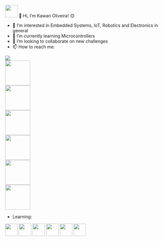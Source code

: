 <img src="https://cdn.jsdelivr.net/gh/devicons/devicon/icons/github/github-original.svg" width="40" height="40" /> 👋 Hi, I’m Kawan Oliveira! 😊

- 👀 I’m interested in Embedded Systems, IoT, Robotics and Electronics in general
- 🌱 I’m currently learning Microcontrollers
- 💞️ I’m looking to collaborate on new challenges
- 📫 How to reach me:
<div>
<a href="https://instagram.com/kaw_yyy" target="_blank"><img loading="lazy" src="https://img.shields.io/badge/-Instagram-%23E4405F?style=for-the-badge&logo=instagram&logoColor=white" target="_blank"></a>

<div class="box">
    <img src="https://cdn.jsdelivr.net/gh/devicons/devicon/icons/arduino/arduino-original.svg" width="80" height="80" />
</div>
<div class="box">
    <img src="https://cdn.jsdelivr.net/gh/devicons/devicon/icons/cplusplus/cplusplus-original.svg" width="80" height="80" />
</div>
<div class="box">
    <img src="https://cdn.jsdelivr.net/gh/devicons/devicon/icons/git/git-original.svg" width="80" height="80" />
</div>
<div class="box">
    <img src="https://cdn.jsdelivr.net/gh/devicons/devicon/icons/html5/html5-original.svg" width="80" height="80" />
</div>
<div class="box">
    <img src="https://cdn.jsdelivr.net/gh/devicons/devicon/icons/javascript/javascript-original.svg" width="80" height="80" />
</div>
<div class="box">
    <img src="https://cdn.jsdelivr.net/gh/devicons/devicon/icons/react/react-original.svg" width="80" height="80" />
</div>








- Learning:
<img src="https://cdn.jsdelivr.net/gh/devicons/devicon/icons/arduino/arduino-original.svg" width="40" height="40" />
<img src="https://cdn.jsdelivr.net/gh/devicons/devicon/icons/cplusplus/cplusplus-original.svg" width="40" height="40" />
<img src="https://cdn.jsdelivr.net/gh/devicons/devicon/icons/git/git-original.svg" width="40" height="40" />
<img src="https://cdn.jsdelivr.net/gh/devicons/devicon/icons/html5/html5-original.svg" width="40" height="40" />
<img src="https://cdn.jsdelivr.net/gh/devicons/devicon/icons/javascript/javascript-original.svg" width="40" height="40" />
<img src="https://cdn.jsdelivr.net/gh/devicons/devicon/icons/react/react-original.svg" width="40" height="40" />
          

<!---
kawanoli/kawanoli is a ✨ special ✨ repository because its `README.md` (this file) appears on your GitHub profile.
You can click the Preview link to take a look at your changes.
--->
